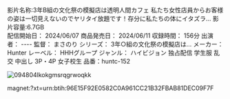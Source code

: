 影片名称:3年B組の文化祭の模擬店は透明人間カフェ 私たち女性店員からお客様の姿は一切見えないのでヤリタイ放題です！存分に私たちの体にイタズラ…
影片容量:6.7GB       
配信開始日：        2024/06/07
商品発売日：        2024/06/11
収録時間：        156分
出演者：        ----
監督：        まさのり
シリーズ：        3年○組の文化祭の模擬店は…
メーカー：        Hunter
レーベル：        HHHグループ
ジャンル：        ハイビジョン  独占配信  学生服  乱交  中出し  3P・4P  女子校生
品番：huntc-152

![094804lkokgmsrqgrwoqkk](https://github.com/wulv0088/wulv0088.github.io/assets/169683279/10deebbc-cad9-41fd-be45-dc892abf27a3)

magnet:?xt=urn:btih:96E15F92E0582C0A961CC21B32FBAB81DEC09F7F
